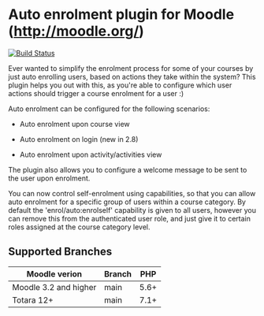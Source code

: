 Auto enrolment plugin for Moodle (http://moodle.org/)
=====================================================

[![Build Status](https://travis-ci.org/catalyst/moodle-enrol_auto.svg?branch=main)](https://travis-ci.org/catalyst/moodle-enrol_auto)

Ever wanted to simplify the enrolment process for some of your courses by just auto enrolling users, based on actions they take within the system? This plugin helps you out with this, as you're able to configure which user actions should trigger a course enrolment for a user :)

Auto enrolment can be configured for the following scenarios:

* Auto enrolment upon course view

* Auto enrolment on login (new in 2.8)

* Auto enrolment upon activity/activities view

The plugin also allows you to configure a welcome message to be sent to the user upon enrolment.

You can now control self-enrolment using capabilities, so that you can allow auto enrolment
for a specific group of users within a course category. By default the 'enrol/auto:enrolself' capability
is given to all users, however you can remove this from the authenticated user role, and just give it to
certain roles assigned at the course category level.

Supported Branches
--------

| Moodle verion     | Branch      | PHP  |
| ----------------- | ----------- | ---- |
| Moodle 3.2 and higher| main | 5.6+ |
| Totara 12+ | main |  7.1+ |
